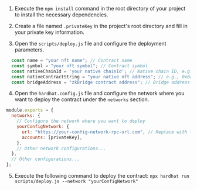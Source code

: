 1. Execute the `npm install` command in the root directory of your project to install the necessary dependencies.
    
2. Create a file named `.privateKey` in the project's root directory and fill in your private key information.
    
3. Open the `scripts/deploy.js` file and configure the deployment parameters.
    

```javascript
  const name = "your nft name"; // Contract name
  const symbol = "your nft symbol"; // Contract symbol
  const nativeChainId = 'your native chainId'; // Native chain ID, e.g., 42
  const nativeContractString = "your native nft address"; // e.g., 0xBa2863c494E37Bd2f66eae809A3db1cfb1fA9f06
  const bridgeAddress = "zkBridge contract address"; // Bridge address
```

4. Open the `hardhat.config.js` file and configure the network where you want to deploy the contract under the `networks` section.

```javascript
module.exports = {
  networks: {
    // Configure the network where you want to deploy
    yourConfigNetwork: {
      url: "https://your-config-network-rpc-url.com", // Replace with the RPC URL of your network
      accounts: [privateKey],
    },
    // Other network configurations...
  },
  // Other configurations...
};
```

5. Execute the following command to deploy the contract: `npx hardhat run scripts/deploy.js --network "yourConfigNetwork"`